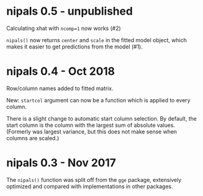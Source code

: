 
# nipals 0.5 - unpublished

Calculating xhat with `ncomp=1` now works (#2)

`nipals()` now returns `center` and `scale` in the fitted model object, which makes it easier to get predictions from the model (#1).

# nipals 0.4 - Oct 2018

Row/column names added to fitted matrix.

New: `startcol` argument can now be a function which is applied to every column.

There is a slight change to automatic start column selection. By default, the start column is the column with the largest sum of absolute values. (Formerly was largest variance, but this does not make sense when columns are scaled.)

# nipals 0.3 - Nov 2017

The `nipals()` function was split off from the `gge` package, extensively optimized and compared with implementations in other packages.